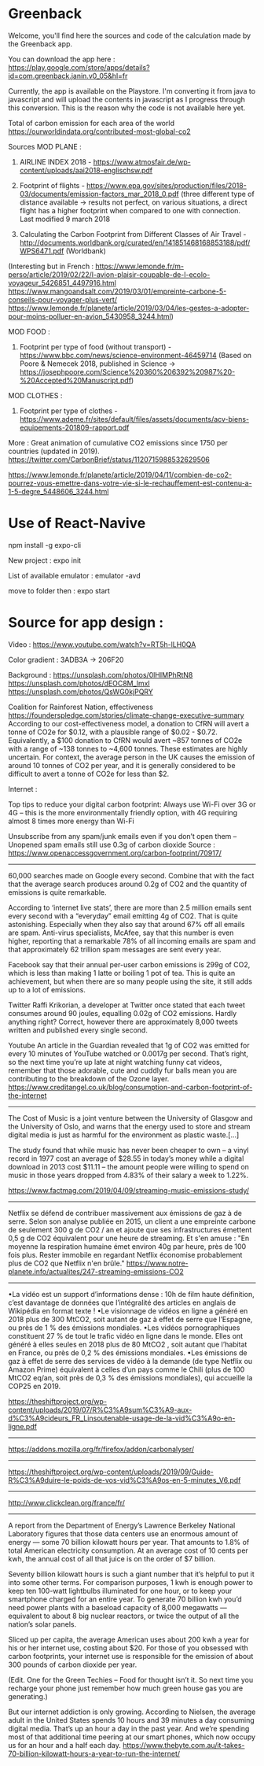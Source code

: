 # Greenback

Welcome,
you'll find here the sources and code of the calculation made by the Greenback app.

You can download the app here : https://play.google.com/store/apps/details?id=com.greenback.janin.v0_05&hl=fr

Currently, the app is available on the Playstore. I'm converting it from java to javascript and will upload the contents in javascript as I progress through this conversion.
This is the reason why the code is not available here yet.

Total of carbon emission for each area of the world
https://ourworldindata.org/contributed-most-global-co2

Sources
MOD PLANE :

1) AIRLINE INDEX 2018 - https://www.atmosfair.de/wp-content/uploads/aai2018-englischsw.pdf

2) Footprint of flights - https://www.epa.gov/sites/production/files/2018-03/documents/emission-factors_mar_2018_0.pdf (three different type of distance available 
-> results not perfect, on various situations, a direct flight has a higher footprint when compared to one with connection. Last modified 9 march 2018

3) Calculating the Carbon Footprint from Different Classes of Air Travel - http://documents.worldbank.org/curated/en/141851468168853188/pdf/WPS6471.pdf (Worldbank)

(Interesting but in French : 
https://www.lemonde.fr/m-perso/article/2019/02/22/l-avion-plaisir-coupable-de-l-ecolo-voyageur_5426851_4497916.html
https://www.mangoandsalt.com/2019/03/01/empreinte-carbone-5-conseils-pour-voyager-plus-vert/
https://www.lemonde.fr/planete/article/2019/03/04/les-gestes-a-adopter-pour-moins-polluer-en-avion_5430958_3244.html)


MOD FOOD :
1) Footprint per type of food (without transport) - https://www.bbc.com/news/science-environment-46459714 (Based on Poore & Nemecek 2018, published in Science 
-> https://josephpoore.com/Science%20360%206392%20987%20-%20Accepted%20Manuscript.pdf)

MOD CLOTHES :
1) Footprint per type of clothes - https://www.ademe.fr/sites/default/files/assets/documents/acv-biens-equipements-201809-rapport.pdf



More :
Great animation of cumulative CO2 emissions since 1750 per countries (updated in 2019).
https://twitter.com/CarbonBrief/status/1120715988532629506

https://www.lemonde.fr/planete/article/2019/04/11/combien-de-co2-pourrez-vous-emettre-dans-votre-vie-si-le-rechauffement-est-contenu-a-1-5-degre_5448606_3244.html



# Use of React-Navive
npm install -g expo-cli

New project : expo init <name>
  
List of available emulator : emulator -avd 

move to folder then : expo start




# Source for app design :
Video :
https://www.youtube.com/watch?v=RT5h-lLH0QA

Color gradient :
3ADB3A -> 206F20

Background :
https://unsplash.com/photos/0lHIMPhRtN8
https://unsplash.com/photos/dEOC8M_lmxI
https://unsplash.com/photos/QsWG0kjPQRY


Coalition for Rainforest Nation, effectiveness
https://founderspledge.com/stories/climate-change-executive-summary
According to our cost-effectiveness model, a donation to CfRN will avert a tonne of CO2e for $0.12, with a plausible range of $0.02 - $0.72. Equivalently, a $100 donation to CfRN would avert ~857 tonnes of CO2e with a range of ~138 tonnes to ~4,600 tonnes. These estimates are highly uncertain. For context, the average person in the UK causes the emission of around 10 tonnes of CO2 per year, and it is generally considered to be difficult to avert a tonne of CO2e for less than $2. 



Internet :

Top tips to reduce your digital carbon footprint:
Always use Wi-Fi over 3G or 4G – this is the more environmentally friendly option, with 4G requiring almost 8 times more energy than Wi-Fi

Unsubscribe from any spam/junk emails even if you don’t open them – Unopened spam emails still use 0.3g of carbon dioxide
Source : https://www.openaccessgovernment.org/carbon-footprint/70917/

-----------

60,000 searches made on Google every second. Combine that with the fact that the average search produces around 0.2g of CO2 and the quantity of emissions is quite remarkable.

According to ‘internet live stats’, there are more than 2.5 million emails sent every second with a “everyday” email emitting 4g of CO2. That is quite astonishing. Especially when they also say that around 67% off all emails are spam. Anti-virus specialists, McAfee, say that this number is even higher, reporting that a remarkable 78% of all incoming emails are spam and that approximately 62 trillion spam messages are sent every year.

Facebook say that their annual per-user carbon emissions is 299g of CO2, which is less than making 1 latte or boiling 1 pot of tea. This is quite an achievement, but when there are so many people using the site, it still adds up to a lot of emissions.

Twitter
Raffi Krikorian, a developer at Twitter once stated that each tweet consumes around 90 joules, equalling 0.02g of CO2 emissions. Hardly anything right? Correct, however there are approximately 8,000 tweets written and published every single second.

Youtube
An article in the Guardian revealed that 1g of CO2 was emitted for every 10 minutes of YouTube watched or 0.0017g per second. That’s right, so the next time you’re up late at night watching funny cat videos, remember that those adorable, cute and cuddly fur balls mean you are contributing to the breakdown of the Ozone layer.
https://www.creditangel.co.uk/blog/consumption-and-carbon-footprint-of-the-internet

--------

The Cost of Music is a joint venture between the University of Glasgow and the University of Oslo, and warns that the energy used to store and stream digital media is just as harmful for the environment as plastic waste.[...]

The study found that while music has never been cheaper to own – a vinyl record in 1977 cost an average of $28.55 in today’s money while a digital download in 2013 cost $11.11 – the amount people were willing to spend on music in those years dropped from 4.83% of their salary a week to 1.22%.

https://www.factmag.com/2019/04/09/streaming-music-emissions-study/

-----------


Netflix se défend de contribuer massivement aux émissions de gaz à de serre. Selon son analyse publiée en 2015, un client a une empreinte carbone de seulement 300 g de CO2 / an et ajoute que ses infrastructures émettent 0,5 g de CO2 équivalent pour une heure de streaming. Et s'en amuse : "En moyenne la respiration humaine émet environ 40g par heure, près de 100 fois plus. Rester immobile en regardant Netflix économise probablement plus de CO2 que Netflix n'en brûle." 
https://www.notre-planete.info/actualites/247-streaming-emissions-CO2

----------

•La vidéo est un support d’informations dense : 10h de film haute
définition, c’est davantage de données
que l’intégralité des articles en anglais
de Wikipédia en format texte !
•Le visionnage de vidéos en ligne a
généré en 2018 plus de 300 MtCO2,
soit autant de gaz à effet de serre que
l’Espagne, ou près de 1 % des émissions mondiales.
•Les vidéos pornographiques constituent 27 % de tout le trafic vidéo en
ligne dans le monde. Elles ont généré
à elles seules en 2018 plus de 80 MtCO2
,
soit autant que l’habitat en France, ou
près de 0,2 % des émissions mondiales.
•Les émissions de gaz à effet de
serre des services de vidéo à la
demande (de type Netflix ou Amazon Prime) équivalent à celles d’un
pays comme le Chili (plus de 100
MtCO2
eq/an, soit près de 0,3 % des
émissions mondiales), qui accueille la
COP25 en 2019.

https://theshiftproject.org/wp-content/uploads/2019/07/R%C3%A9sum%C3%A9-aux-d%C3%A9cideurs_FR_Linsoutenable-usage-de-la-vid%C3%A9o-en-ligne.pdf


-----
https://addons.mozilla.org/fr/firefox/addon/carbonalyser/

--------
https://theshiftproject.org/wp-content/uploads/2019/09/Guide-R%C3%A9duire-le-poids-de-vos-vid%C3%A9os-en-5-minutes_V6.pdf

--------

http://www.clickclean.org/france/fr/

--------

A report from the Department of Energy’s Lawrence Berkeley National Laboratory figures that those data centers use an enormous amount of energy — some 70 billion kilowatt hours per year. That amounts to 1.8% of total American electricity consumption. At an average cost of 10 cents per kwh, the annual cost of all that juice is on the order of $7 billion.

Seventy billion kilowatt hours is such a giant number that it’s helpful to put it into some other terms. For comparison purposes, 1 kwh is enough power to keep ten 100-watt lightbulbs illuminated for one hour, or to keep your smartphone charged for an entire year. To generate 70 billion kwh you’d need power plants with a baseload capacity of 8,000 megawatts — equivalent to about 8 big nuclear reactors, or twice the output of all the nation’s solar panels.

Sliced up per capita, the average American uses about 200 kwh a year for his or her internet use, costing about $20. For those of you obsessed with carbon footprints, your internet use is responsible for the emission of about 300 pounds of carbon dioxide per year.

(Edit. One for the Green Techies – Food for thought isn’t it. So next time you recharge your phone just remember how much green house gas you are generating.)

But our internet addiction is only growing. According to Nielsen, the average adult in the United States spends 10 hours and 39 minutes a day consuming digital media. That’s up an hour a day in the past year. And we’re spending most of that additional time peering at our smart phones, which now occupy us for an hour and a half each day.
https://www.thebyte.com.au/it-takes-70-billion-kilowatt-hours-a-year-to-run-the-internet/

